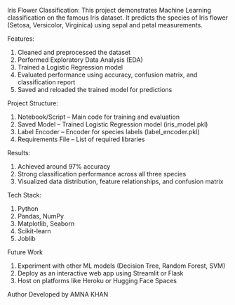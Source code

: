 Iris Flower Classification:
This project demonstrates Machine Learning classification on the famous Iris dataset.
It predicts the species of Iris flower (Setosa, Versicolor, Virginica) using sepal and petal measurements.

Features:
1. Cleaned and preprocessed the dataset
2. Performed Exploratory Data Analysis (EDA)
3. Trained a Logistic Regression model
4. Evaluated performance using accuracy, confusion matrix, and classification report
5. Saved and reloaded the trained model for predictions

Project Structure:
1. Notebook/Script – Main code for training and evaluation
2. Saved Model – Trained Logistic Regression model (iris_model.pkl)
3. Label Encoder – Encoder for species labels (label_encoder.pkl)
4. Requirements File – List of required libraries


Results:
1. Achieved around 97% accuracy
2. Strong classification performance across all three species
3. Visualized data distribution, feature relationships, and confusion matrix

Tech Stack:
1. Python
2. Pandas, NumPy
3. Matplotlib, Seaborn
4. Scikit-learn
5. Joblib

Future Work
1. Experiment with other ML models (Decision Tree, Random Forest, SVM)
2. Deploy as an interactive web app using Streamlit or Flask
3. Host on platforms like Heroku or Hugging Face Spaces

Author
Developed by AMNA KHAN
